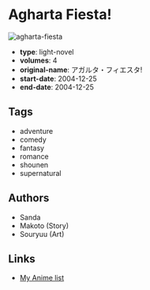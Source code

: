 # Agharta Fiesta!

![agharta-fiesta](https://cdn.myanimelist.net/images/manga/3/97327.jpg)

-   **type**: light-novel
-   **volumes**: 4
-   **original-name**: アガルタ・フィエスタ!
-   **start-date**: 2004-12-25
-   **end-date**: 2004-12-25

## Tags

-   adventure
-   comedy
-   fantasy
-   romance
-   shounen
-   supernatural

## Authors

-   Sanda
-   Makoto (Story)
-   Souryuu (Art)

## Links

-   [My Anime list](https://myanimelist.net/manga/55879/Agharta_Fiesta)
